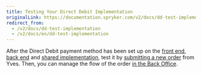 ```yaml
---
title: Testing Your Direct Debit Implementation
originalLink: https://documentation.spryker.com/v2/docs/dd-test-implementation
redirect_from:
  - /v2/docs/dd-test-implementation
  - /v2/docs/en/dd-test-implementation
---
```


After the Direct Debit payment method has been set up on the [front end](/docs/scos/dev/developer-guides/201903.0/development-guide/back-end/data-manipulation/payment-methods/direct-debit-example-implementation/implementation-of-direct-debit-in-yves.html), [back end](/docs/scos/dev/developer-guides/201903.0/development-guide/back-end/data-manipulation/payment-methods/direct-debit-example-implementation/implementation-of-direct-debit-in-zed.html) and [shared implementation](/docs/scos/dev/developer-guides/201903.0/development-guide/back-end/data-manipulation/payment-methods/direct-debit-example-implementation/implementation-of-direct-debit-in-the-shared-layer.html), test it by [submitting a new order](/docs/scos/dev/user-guides/201903.0/shop-user-guide/checkout/shop-guide-checkout.html) from Yves. Then, you can manage the flow of the order [in the Back Office](/docs/scos/dev/user-guides/201903.0/back-office-user-guide/sales/orders/managing-orders.html).
